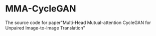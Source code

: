 # MMA-CycleGAN
The source code for paper"Multi-Head Mutual-attention CycleGAN for Unpaired Image-to-Image Translation"
